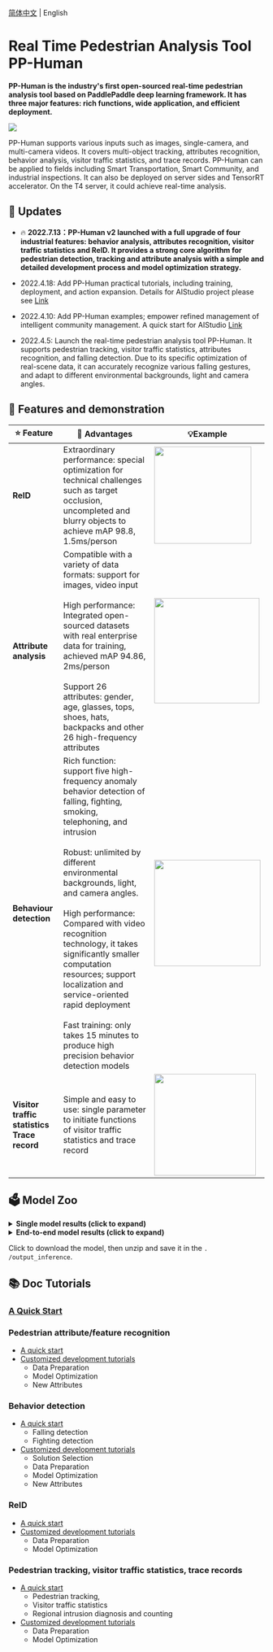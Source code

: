 [简体中文](README.md) | English

# Real Time Pedestrian Analysis Tool PP-Human

**PP-Human is the industry's first open-sourced real-time pedestrian analysis tool based on PaddlePaddle deep learning framework. It has three major features: rich functions, wide application, and efficient deployment.**



![](https://user-images.githubusercontent.com/22989727/178965250-14be25c1-125d-4d90-8642-7a9b01fecbe2.gif)



PP-Human supports various inputs such as images, single-camera, and multi-camera videos. It covers multi-object tracking, attributes recognition, behavior analysis, visitor traffic statistics, and trace records. PP-Human can be applied to fields including Smart Transportation, Smart Community, and industrial inspections. It can also be deployed on server sides and TensorRT accelerator. On the T4 server, it could achieve real-time analysis.

## 📣 Updates

- 🔥 **2022.7.13：PP-Human v2 launched with a full upgrade of four industrial features: behavior analysis, attributes recognition, visitor traffic statistics and ReID. It provides a strong core algorithm for pedestrian detection, tracking and attribute analysis with a simple and detailed development process and model optimization strategy.**
- 2022.4.18: Add  PP-Human practical tutorials, including training, deployment, and action expansion. Details for AIStudio project please see [Link](https://aistudio.baidu.com/aistudio/projectdetail/3842982)

- 2022.4.10: Add PP-Human examples; empower refined management of intelligent community management. A quick start for AIStudio [Link](https://aistudio.baidu.com/aistudio/projectdetail/3679564)
- 2022.4.5: Launch the real-time pedestrian analysis tool PP-Human. It supports pedestrian tracking, visitor traffic statistics, attributes recognition, and falling detection. Due to its specific optimization of real-scene data, it can accurately recognize various falling gestures, and adapt to different environmental backgrounds, light and camera angles.

## 🔮 Features and demonstration

| ⭐ Feature                                          | 💟 Advantages                                                                                                                                                                                                                                                                                                                                                                                                                                                                                                          | 💡Example                                                                                                                                     |
| -------------------------------------------------- | ---------------------------------------------------------------------------------------------------------------------------------------------------------------------------------------------------------------------------------------------------------------------------------------------------------------------------------------------------------------------------------------------------------------------------------------------------------------------------------------------------------------------- | --------------------------------------------------------------------------------------------------------------------------------------------- |
| **ReID**                                           | Extraordinary performance: special optimization for technical challenges such as target occlusion, uncompleted and blurry objects to achieve mAP 98.8, 1.5ms/person                                                                                                                                                                                                                                                                                                                                                    | <img src="https://user-images.githubusercontent.com/48054808/173037607-0a5deadc-076e-4dcc-bd96-d54eea205f1f.png" title="" alt="" width="191"> |
| **Attribute analysis**                             | Compatible with a variety of data formats: support for images, video input<br/><br/>High performance: Integrated open-sourced datasets with real enterprise data for training, achieved mAP 94.86, 2ms/person<br/><br/>Support 26 attributes: gender, age, glasses, tops, shoes, hats, backpacks and other 26 high-frequency attributes                                                                                                                                                                                | <img src="https://user-images.githubusercontent.com/48054808/173036043-68b90df7-e95e-4ada-96ae-20f52bc98d7c.png" title="" alt="" width="207"> |
| **Behaviour detection**                            | Rich function: support five high-frequency anomaly behavior detection of falling, fighting, smoking, telephoning, and intrusion<br/><br/>Robust: unlimited by different environmental backgrounds, light, and camera angles.<br/><br/>High performance: Compared with video recognition technology, it takes significantly smaller computation resources; support localization and service-oriented rapid deployment<br/><br/>Fast training: only takes 15 minutes to produce high precision behavior detection models | <img src="https://user-images.githubusercontent.com/48054808/173034825-623e4f78-22a5-4f14-9b83-dc47aa868478.gif" title="" alt="" width="209"> |
| **Visitor traffic statistics**<br>**Trace record** | Simple and easy to use: single parameter to initiate functions of visitor traffic statistics and trace record                                                                                                                                                                                                                                                                                                                                                                                                          | <img src="https://user-images.githubusercontent.com/22989727/174736440-87cd5169-c939-48f8-90a1-0495a1fcb2b1.gif" title="" alt="" width="200"> |

## 🗳 Model Zoo

<details>
<summary><b> Single model results (click to expand) </b></summary>

| Task                                        | Application                             | Accuracy        | Inference speed（ms）  | Model size | Inference deployment model                                                                              |
|:-------------------------------------------:|:---------------------------------------:|:--------------- |:--------------------:|:----------:|:-------------------------------------------------------------------------------------------------------:|
| Object detection (high precision)           | Image input                             | mAP: 57.8       | 25.1ms               | 182M       | [Link](https://bj.bcebos.com/v1/paddledet/models/pipeline/mot_ppyoloe_l_36e_pipeline.zip)               |
| Object detection (Lightweight)              | Image input                             | mAP: 53.2       | 16.2ms               | 27M        | [Link](https://bj.bcebos.com/v1/paddledet/models/pipeline/mot_ppyoloe_s_36e_pipeline.zip)               |
| Object tracking (high precision)            | Video input                             | MOTA: 82.2      | 31.8ms               | 182M       | [Link](https://bj.bcebos.com/v1/paddledet/models/pipeline/mot_ppyoloe_l_36e_pipeline.zip)               |
| Object tracking (high precision)            | Video input                             | MOTA: 73.9      | 21.0ms               | 27M        | [Link](https://bj.bcebos.com/v1/paddledet/models/pipeline/mot_ppyoloe_s_36e_pipeline.zip)               |
| Attribute recognition (high precision)      | Image/Video input Attribute recognition | mA: 95.4        | Single person 4.2ms  | 86M        | [Link](https://bj.bcebos.com/v1/paddledet/models/pipeline/PPHGNet_small_person_attribute_954_infer.zip) |
| Attribute recognition (Lightweight)         | Image/Video input Attribute recognition | mA: 94.5        | Single person 2.9ms  | 7.2M       | [Link](https://bj.bcebos.com/v1/paddledet/models/pipeline/PPLCNet_x1_0_person_attribute_945_infer.zip)  |
| Keypoint detection                          | Video input Attribute recognition       | AP: 87.1        | Single person 5.7ms  | 101M       | [Link](https://bj.bcebos.com/v1/paddledet/models/pipeline/dark_hrnet_w32_256x192.zip)                   |
| Classification based on key point sequences | Video input Attribute recognition       | Accuracy: 96.43 | Single person 0.07ms | 21.8M      | [Link](https://bj.bcebos.com/v1/paddledet/models/pipeline/STGCN.zip)                                    |
| Detection based on Human ID                 | Video input Attribute recognition       | Accuracy: 86.85 | Single person 1.8ms  | 45M        | [Link](https://bj.bcebos.com/v1/paddledet/models/pipeline/PPHGNet_tiny_calling_halfbody.zip)            |
| Detection based on Human ID                 | Video input Attribute recognition       | AP50: 79.5      | Single person 10.9ms | 27M        | [Link](https://bj.bcebos.com/v1/paddledet/models/pipeline/ppyoloe_crn_s_80e_smoking_visdrone.zip)       |
| Video classification                        | Video input Attribute recognition       | Accuracy： 89.0  | 19.7ms/1s Video      | 90M        | [Link](https://videotag.bj.bcebos.com/PaddleVideo-release2.3/ppTSM_fight.pdparams)                      |
| ReID                                        | Video input ReID                        | mAP: 98.8       | Single person 0.23ms | 85M        | [Link](https://bj.bcebos.com/v1/paddledet/models/pipeline/reid_model.zip)                               |

</details>

<details>
<summary><b>End-to-end model results (click to expand)</b></summary>

| Task                                   | End-to-End Speed（ms） | Model                                                                                                                                                                                                                                                                                                                           | Size                                                                                                   |
|:--------------------------------------:|:--------------------:|:-------------------------------------------------------------------------------------------------------------------------------------------------------------------------------------------------------------------------------------------------------------------------------------------------------------------------------:|:------------------------------------------------------------------------------------------------------:|
| Pedestrian detection (high precision)  | 25.1ms               | [Multi-object tracking](https://bj.bcebos.com/v1/paddledet/models/pipeline/mot_ppyoloe_l_36e_pipeline.zip)                                                                                                                                                                                                                      | 182M                                                                                                   |
| Pedestrian detection (lightweight)     | 16.2ms               | [Multi-object tracking](https://bj.bcebos.com/v1/paddledet/models/pipeline/mot_ppyoloe_s_36e_pipeline.zip)                                                                                                                                                                                                                      | 27M                                                                                                    |
| Pedestrian tracking (high precision)   | 31.8ms               | [Multi-object tracking](https://bj.bcebos.com/v1/paddledet/models/pipeline/mot_ppyoloe_l_36e_pipeline.zip)                                                                                                                                                                                                                      | 182M                                                                                                   |
| Pedestrian tracking (lightweight)      | 21.0ms               | [Multi-object tracking](https://bj.bcebos.com/v1/paddledet/models/pipeline/mot_ppyoloe_s_36e_pipeline.zip)                                                                                                                                                                                                                      | 27M                                                                                                    |
| Attribute recognition (high precision) | Single person8.5ms   | [Object detection](https://bj.bcebos.com/v1/paddledet/models/pipeline/mot_ppyoloe_l_36e_pipeline.zip)<br> [Attribute recognition](https://bj.bcebos.com/v1/paddledet/models/pipeline/strongbaseline_r50_30e_pa100k.zip)                                                                                                         | Object detection：182M<br>Attribute recognition：86M                                                     |
| Attribute recognition (lightweight)    | Single person 7.1ms  | [Object detection](https://bj.bcebos.com/v1/paddledet/models/pipeline/mot_ppyoloe_l_36e_pipeline.zip)<br> [Attribute recognition](https://bj.bcebos.com/v1/paddledet/models/pipeline/strongbaseline_r50_30e_pa100k.zip)                                                                                                         | Object detection：182M<br>Attribute recognition：86M                                                     |
| Falling detection                      | Single person 10ms   | [Multi-object tracking](https://bj.bcebos.com/v1/paddledet/models/pipeline/mot_ppyoloe_l_36e_pipeline.zip) <br> [Keypoint detection](https://bj.bcebos.com/v1/paddledet/models/pipeline/dark_hrnet_w32_256x192.zip) <br> [Behavior detection based on key points](https://bj.bcebos.com/v1/paddledet/models/pipeline/STGCN.zip) | Multi-object tracking：182M<br>Keypoint detection：101M<br>Behavior detection based on key points: 21.8M |
| Intrusion detection                    | 31.8ms               | [Multi-object tracking](https://bj.bcebos.com/v1/paddledet/models/pipeline/mot_ppyoloe_l_36e_pipeline.zip)                                                                                                                                                                                                                      | 182M                                                                                                   |
| Fighting detection                     | 19.7ms               | [Video classification](https://bj.bcebos.com/v1/paddledet/models/pipeline/mot_ppyoloe_l_36e_pipeline.zip)                                                                                                                                                                                                                       | 90M                                                                                                    |
| Smoking detection                      | Single person 15.1ms | [Object detection](https://bj.bcebos.com/v1/paddledet/models/pipeline/mot_ppyoloe_l_36e_pipeline.zip)<br>[Object detection based on Human Id](https://bj.bcebos.com/v1/paddledet/models/pipeline/ppyoloe_crn_s_80e_smoking_visdrone.zip)                                                                                        | Object detection：182M<br>Object detection based on Human ID: 27M                                       |
| Phoning detection                      | Single person ms     | [Object detection](https://bj.bcebos.com/v1/paddledet/models/pipeline/mot_ppyoloe_l_36e_pipeline.zip)<br>[Image classification based on Human ID](https://bj.bcebos.com/v1/paddledet/models/pipeline/PPHGNet_tiny_calling_halfbody.zip)                                                                                         | Object detection：182M<br>Image classification based on Human ID：45M                                    |

</details>

Click to download the model, then unzip and save it in the `. /output_inference`.

## 📚 Doc Tutorials

### [A Quick Start](docs/tutorials/QUICK_STARTED.md)

### Pedestrian attribute/feature recognition

* [A quick start](docs/tutorials/pphuman_attribute.md)
* [Customized development tutorials](../../docs/advanced_tutorials/customization/pphuman_attribute.md)
  * Data Preparation
  * Model Optimization
  * New Attributes

### Behavior detection

* [A quick start](docs/tutorials/pphuman_action.md)
  * Falling detection
  * Fighting detection
* [Customized development tutorials](../../docs/advanced_tutorials/customization/action_recognotion/README.md)
  * Solution Selection
  * Data Preparation
  * Model Optimization
  * New Attributes

### ReID

* [A quick start](docs/tutorials/pphuman_mtmct.md)
* [Customized development tutorials](../../docs/advanced_tutorials/customization/pphuman_mtmct.md)
  * Data Preparation
  * Model Optimization

### Pedestrian tracking, visitor traffic statistics, trace records

* [A quick start](docs/tutorials/pphuman_mot.md)
  * Pedestrian tracking,
  * Visitor traffic statistics
  * Regional intrusion diagnosis and counting
* [Customized development tutorials](../../docs/advanced_tutorials/customization/pphuman_mot.md)
  * Data Preparation
  * Model Optimization
